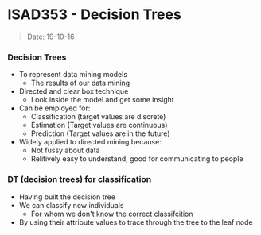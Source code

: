 # ISAD353 - Decision Trees
> Date: 19-10-16

### Decision Trees

- To represent data mining models
    - The results of our data mining
- Directed and clear box technique
    - Look inside the model and get some insight
- Can be employed for:
    - Classification (target values are discrete)
    - Estimation (Target values are continuous)
    - Prediction (Target values are in the future)
- Widely applied to directed mining because:
    - Not fussy about data
    - Relitively easy to understand, good for communicating to people

### DT (decision trees) for classification

- Having built the decision tree
- We can classify new individuals
    - For whom we don't know the correct classifcition
- By using their attribute values to trace through the tree to the leaf node


